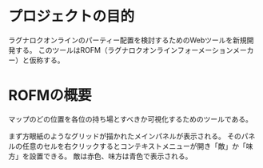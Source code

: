 # プロジェクトの目的

ラグナロクオンラインのパーティー配置を検討するためのWebツールを新規開発する。
このツールはROFM（ラグナロクオンラインフォーメーションメーカー）と仮称する。

# ROFMの概要

マップのどの位置を各位の持ち場とすべきか可視化するためのツールである。

まず方眼紙のようなグリッドが描かれたメインパネルが表示される。
そのパネルの任意のセルを右クリックするとコンテキストメニューが開き「敵」か「味方」を設置できる。
敵は赤色、味方は青色で表示される。
